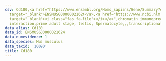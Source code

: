 ```yaml
---
csv: Cd180,<a href="https://www.ensembl.org/Homo_sapiens/Gene/Summary?db=core;g=ENSMUSG00000021624"
  target="_blank">ENSMUSG00000021624</a>,<a href="https://www.ncbi.nlm.nih.gov/pubmed/25450459"
  target="_blank"><i class="fas fa-file"></i></a>",chromatin immunoprecipitation assay,direct
  interaction,prime adult stage, testis, Spermatocyte,,,transcriptional regulation,
data_alias: Cd180
data_id: ENSMUSG00000021624
data_numevidence: 1
data_species: Mus musculus
data_taxid: '10090'
title: Cd180
---
```


